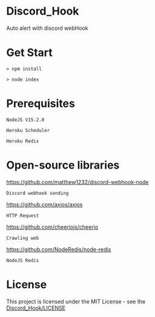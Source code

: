 # Discord_Hook
Auto alert with discord webHook
# Get Start
    > npm install

    > node index
# Prerequisites
    NodeJS V15.2.0

    Heroku Scheduler
    
    Heroku Redis
# Open-source libraries
https://github.com/matthew1232/discord-webhook-node

    Discord webhook sending
    
https://github.com/axios/axios

    HTTP Request

https://github.com/cheeriojs/cheerio
    
    Crawling web
    
https://github.com/NodeRedis/node-redis

    NodeJS Redis
# License
This project is licensed under the MIT License - see the [Discord_Hook/LICENSE](LICENSE)
